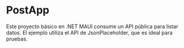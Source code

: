 # PostApp
Este proyecto básico en .NET MAUI consume un API pública para listar datos. El ejemplo utiliza el API de JsonPlaceholder, que es ideal para pruebas.
